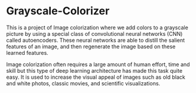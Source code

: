 # Grayscale-Colorizer


This is a project of Image colorization where we add colors to a grayscale picture by using a special class of convolutional neural networks (CNN) called autoencoders. These neural networks are able to distill the salient features of an image, and then regenerate the image based on these learned features.

​Image colorization often requires a large amount of human effort, time and skill but this type of deep learning architecture has made this task quite easy. It is used to increase the visual appeal of images such as old black and white photos, classic movies, and scientific visualizations.
